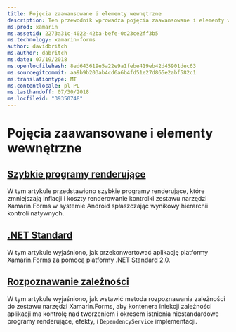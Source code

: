 ```yaml
---
title: Pojęcia zaawansowane i elementy wewnętrzne
description: Ten przewodnik wprowadza pojęcia zaawansowane i elementy wewnętrzne dla platformy Xamarin.Forms. Obecnie zawiera artykuły na temat szybkie programy renderujące i .NET Standard.
ms.prod: xamarin
ms.assetid: 2273a31c-4022-42ba-befe-0d23ce2ff3b5
ms.technology: xamarin-forms
author: davidbritch
ms.author: dabritch
ms.date: 07/19/2018
ms.openlocfilehash: 8ed643619e5a22e9a1febe419eb42d45901dec63
ms.sourcegitcommit: aa9b9b203ab4cd6a6b4fd51e27d865e2abf582c1
ms.translationtype: MT
ms.contentlocale: pl-PL
ms.lasthandoff: 07/30/2018
ms.locfileid: "39350748"
---
```

# <a name="advanced-concepts--internals"></a>Pojęcia zaawansowane i elementy wewnętrzne

## <a name="fast-renderersfast-renderersmd"></a>[Szybkie programy renderujące](fast-renderers.md)

W tym artykule przedstawiono szybkie programy renderujące, które zmniejszają inflacji i koszty renderowanie kontrolki zestawu narzędzi Xamarin.Forms w systemie Android spłaszczając wynikowy hierarchii kontroli natywnych.

## <a name="net-standardnet-standardmd"></a>[.NET Standard](net-standard.md)

W tym artykule wyjaśniono, jak przekonwertować aplikację platformy Xamarin.Forms za pomocą platformy .NET Standard 2.0.

## <a name="dependency-resolutiondependency-resolutionmd"></a>[Rozpoznawanie zależności](dependency-resolution.md)

W tym artykule wyjaśniono, jak wstawić metoda rozpoznawania zależności do zestawu narzędzi Xamarin.Forms, aby kontenera iniekcji zależności aplikacji ma kontrolę nad tworzeniem i okresem istnienia niestandardowe programy renderujące, efekty, i `DependencyService` implementacji.
